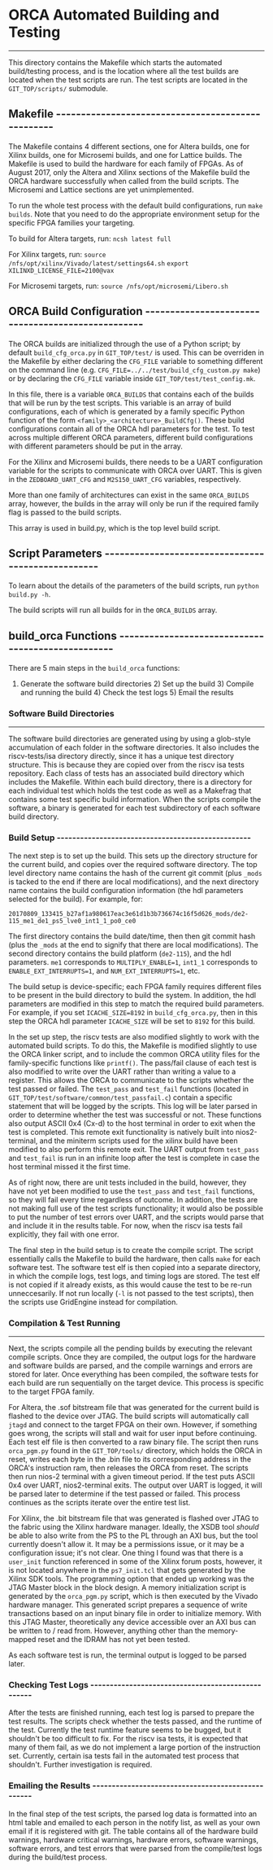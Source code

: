 # ORCA Automated Building and Testing
--------------------------------------------------

This directory contains the
Makefile which starts the automated build/testing process, and is the location
where all the test builds are located when the test scripts are run.  The test
scripts are located in the `GIT_TOP/scripts/` submodule.

## Makefile --------------------------------------------------

The Makefile contains 4 different sections, one for Altera builds, one for
Xilinx builds, one for Microsemi builds, and one for Lattice builds. The
Makefile is used to build the hardware for each family of FPGAs. As of August
2017, only the Altera and Xilinx sections of the Makefile build the ORCA
hardware successfully when called from the build scripts. The Microsemi and
Lattice sections are yet unimplemented.

To run the whole test process with the default build configurations, run `make
builds`. Note that you need to do the appropriate environment setup for the
specific FPGA families your targeting.

To build for Altera targets, run: `ncsh latest full`

For Xilinx targets, run: `source /nfs/opt/xilinx/Vivado/latest/settings64.sh`
`export XILINXD_LICENSE_FILE=2100@vax`

For Microsemi targets, run: `source /nfs/opt/microsemi/Libero.sh`

## ORCA Build Configuration --------------------------------------------------

The ORCA builds are initialized through the use of a Python script; by default
`build_cfg_orca.py` in `GIT_TOP/test/` is used.  This can be overriden in the
Makefile by either declaring the `CFG_FILE` variable to something different on
the command line (e.g. `CFG_FILE=../../test/build_cfg_custom.py make`) or by
declaring the `CFG_FILE` variable inside `GIT_TOP/test/test_config.mk`.

In this file, there is a variable `ORCA_BUILDS` that contains each of the builds
that will be run by the test scripts. This variable is an array of build
configurations, each of which is generated by a family specific Python function
of the form `<family>_<architecture>_BuildCfg()`. These build configurations
contain all of the ORCA hdl parameters for the test. To test across multiple
different ORCA parameters, different build configurations with different
parameters should be put in the array.

For the Xilinx and Microsemi builds, there needs to be a UART configuration
variable for the scripts to communicate with ORCA over UART. This is given in
the `ZEDBOARD_UART_CFG` and `M2S150_UART_CFG` variables, respectively.

More than one family of architectures can exist in the same `ORCA_BUILDS` array,
however, the builds in the array will only be run if the required family flag is
passed to the build scripts.

This array is used in build.py, which is the top level build script.

## Script Parameters --------------------------------------------------

To learn about the details of the parameters of the build scripts, run `python
build.py -h`.

The build scripts will run all builds for in the `ORCA_BUILDS` array.

## build_orca Functions --------------------------------------------------

There are 5 main steps in the `build_orca` functions:

1) Generate the software build directories 2) Set up the build 3) Compile and
running the build 4) Check the test logs 5) Email the results

### Software Build Directories
--------------------------------------------------

The software build directories are generated using by using a glob-style
accumulation of each folder in the software directories. It also includes the
riscv-tests/isa directory directly, since it has a unique test directory
structure. This is because they are copied over from the riscv isa tests
repository. Each class of tests has an associated build directory which includes
the Makefile. Within each build directory, there is a directory for each
individual test which holds the test code as well as a Makefrag that contains
some test specific build information. When the scripts compile the software, a
binary is generated for each test subdirectory of each software build directory.

### Build Setup --------------------------------------------------

The next step is to set up the build. This sets up the directory structure for
the current build, and copies over the required software directory. The top
level directory name contains the hash of the current git commit (plus `_mods`
is tacked to the end if there are local modifications), and the next directory
name contains the build configuration information (the hdl parameters selected
for the build). For example, for:

`20170809_133415_b27af1a980617eac3e61d1b3b736674c16f5d626_mods/de2-115_me1_de1_ps5_lve0_int1_1_po0_ce0`

The first directory contains the build date/time, then then git commit hash
(plus the `_mods` at the end to signify that there are local modifications). The
second directory contains the build platform (`de2-115`), and the hdl
parameters.  `me1` corresponds to `MULTIPLY_ENABLE=1`, `int1_1` corresponds to
`ENABLE_EXT_INTERRUPTS=1`, and `NUM_EXT_INTERRUPTS=1`, etc.

The build setup is device-specific; each FPGA family requires different files to
be present in the build directory to build the system. In addition, the hdl
parameters are modified in this step to match the required build parameters. For
example, if you set `ICACHE_SIZE=8192` in `build_cfg_orca.py`, then in this step
the ORCA hdl parameter `ICACHE_SIZE` will be set to `8192` for this build.

In the set up step, the riscv tests are also modified slightly to work with the
automated build scripts. To do this, the Makefile is modified slightly to use
the ORCA linker script, and to include the common ORCA utility files for the
family-specific functions like `printf()`. The pass/fail clause of each test is
also modified to write over the UART rather than writing a value to a
register. This allows the ORCA to communicate to the scripts whether the test
passed or failed. The `test_pass` and `test_fail` functions (located in
`GIT_TOP/test/software/common/test_passfail.c`) contain a specific statement
that will be logged by the scripts. This log will be later parsed in order to
determine whether the test was successful or not. These functions also output
ASCII 0x4 (Cx-d) to the host terminal in order to exit when the test is
completed. This remote exit functionality is natively built into nios2-terminal,
and the miniterm scripts used for the xilinx build have been modified to also
perform this remote exit. The UART output from `test_pass` and `test_fail` is
run in an infinite loop after the test is complete in case the host terminal
missed it the first time.

As of right now, there are unit tests included in the build, however, they have
not yet been modified to use the `test_pass` and `test_fail` functions, so they
will fail every time regardless of outcome. In addition, the tests are not
making full use of the test scripts functionality; it would also be possible to
put the number of test errors over UART, and the scripts would parse that and
include it in the results table. For now, when the riscv isa tests fail
explicitly, they fail with one error.

The final step in the build setup is to create the compile script. The script
essentially calls the Makefile to build the hardware, then calls `make` for each
software test. The software test elf is then copied into a separate directory,
in which the compile logs, test logs, and timing logs are stored. The test elf
is not copied if it already exists, as this would cause the test to be re-run
unneccesarily. If not run locally (`-l` is not passed to the test scripts), then
the scripts use GridEngine instead for compilation.

### Compilation & Test Running
--------------------------------------------------

Next, the scripts compile all the pending builds by executing the relevant
compile scripts. Once they are compiled, the output logs for the hardware and
software builds are parsed, and the compile warnings and errors are stored for
later. Once everything has been compiled, the software tests for each build are
run sequentially on the target device. This process is specific to the target
FPGA family.

For Altera, the .sof bitstream file that was generated for the current build is
flashed to the device over JTAG.  The build scripts will automatically call
`jtagd` and connect to the target FPGA on their own. However, if something goes
wrong, the scripts will stall and wait for user input before continuing. Each
test elf file is then converted to a raw binary file. The script then runs
`orca_pgm.py` found in the `GIT_TOP/tools/` directory, which holds the ORCA in
reset, writes each byte in the .bin file to its corresponding address in the
ORCA's instruction ram, then releases the ORCA from reset. The scripts then run
nios-2 terminal with a given timeout period. If the test puts ASCII 0x4 over
UART, nios2-terminal exits. The output over UART is logged, it will be parsed
later to determine if the test passed or failed. This process continues as the
scripts iterate over the entire test list.

For Xilinx, the .bit bitstream file that was generated is flashed over JTAG to
the fabric using the Xilinx hardware manager. Ideally, the XSDB tool *should* be
able to also write from the PS to the PL through an AXI bus, but the tool
currently doesn't allow it. It may be a permissions issue, or it may be a
configuration issue; it's not clear. One thing I found was that there is a
`user_init` function referenced in some of the Xilinx forum posts, however, it
is not located anywhere in the `ps7_init.tcl` that gets generated by the Xilinx
SDK tools.  The programming option that ended up working was the JTAG Master
block in the block design. A memory initialization script is generated by the
`orca_pgm.py` script, which is then executed by the Vivado hardware
manager. This generated script prepares a sequence of write transactions based
on an input binary file in order to initialize memory. With this JTAG Master,
theoretically any device accessible over an AXI bus can be written to / read
from. However, anything other than the memory-mapped reset and the IDRAM has not
yet been tested.

As each software test is run, the terminal output is logged to be parsed later.

### Checking Test Logs --------------------------------------------------

After the tests are finished running, each test log is parsed to prepare the
test results. The scripts check whether the tests passed, and the runtime of the
test. Currently the test runtime feature seems to be bugged, but it shouldn't be
too difficult to fix. For the riscv isa tests, it is expected that many of them
fail, as we do not implement a large portion of the instruction set. Currently,
certain isa tests fail in the automated test process that shouldn't. Further
investigation is required.

### Emailing the Results --------------------------------------------------

In the final step of the test scripts, the parsed log data is formatted into an
html table and emailed to each person in the notify list, as well as your own
email if it is registered with git. The table contains all of the hardware build
warnings, hardware critical warnings, hardware errors, software warnings,
software errors, and test errors that were parsed from the compile/test logs
during the build/test process.
